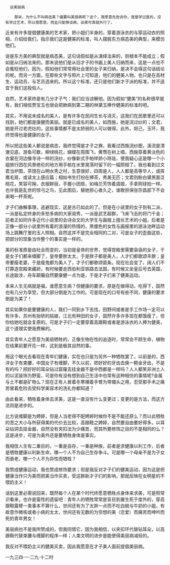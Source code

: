       谈美丽病  

        那末，为什么不叫病态美？偏要叫美丽病呢？这个，我愿意先告诉你，我是学过医的，没有学过艺术，所以我愿意，而且只能够谈病，谈美可真就外行了。 

   近来有许多提倡健康美的艺术家，把小姐们半身的，穿着游泳衣的与穿运动衣的照相，介绍给我们，指示我们这是健美的标准，叫人摆脱东方病态美的典型，来模仿他们。 

   说是东方美的典型就是病态美，这句话假如是从演绎法来的，则根本不能成立；假如是从归纳法来的。那末说他们是从旧才子的书画上美人归纳而来，这是一点也不会冤枉他们，因为，假如他们常常用社会里的女子来归纳，是决不会得这句话结论的呢。而另一方面，在那些文字与照片上可知道，他们的健美人物，也只是在高材生、运动员、与艺员选来的。所以这个标准，还只是他们新才子派的标准，并不适宜于我们这般俗人。 

   自然，艺术家终是有几分才子气：我们应当谅解他。因为假如“健美”的名称很早就有，我们相信贾宝玉也很会把肺病到第二期的林黛玉捧作健美的标准的吧。 

   其实，不用说未成名的美人，是有许多在民间生长与消灭，这我们在民歌里还可以找到，她们都是康健而美丽。就是已成名的美人，如西施，她是浣过纱的；文君，她是开过老虎灶的。这些事情都不是太娇弱的人可以做得。此外，妲己，玉环，我终觉得也是健康的女子。 

   所以把这些美人都说是病态，我终觉得是才子之罪。我看过西施浣纱图，溪流是清澈见底，游鱼可数，柳绿桃花，蝴蝶在周围飞，黄莺在树上唱，西施穿着黄淡色的衣裳在河边像寻诗一样的浣纱，纱像新式手帕样娇小玲珑，使我疑心这是哪一个小姐旅行团在风景绝伦的地方用手帕在水里晃荡时留下的一幅照相了。我也看到过文君当炉图，茶馆在山明水秀之村，生意很好，四周是人，人人都是高等华人，或挥鹰毛扇，或读太上感应篇；相如书生打扮在捧茶，秀美无匹；文君则粉白黛黑面泛桃花，笑容可掬，衣服鲜丽，手握小团扇，如梅兰芳饰着虞姬，手拿网球拍一样。也许我是乱世的惊弓之鸟，见此图后，替她担心者久之，谁敢担保张宗昌部下不会来喝一杯茶呢。 

   才子们曲解事理，逃避现实，这是古已如此的了。但是在小说里的女子到有二派，一派是私定终身的多愁多病的大家闺秀，一派是武艺超群，飞来飞去的将门千金；前者正如同许多近代小说里的会诗会文的大学生与画报上擅长艺术的小姐，后者是正像一部分小说里所有着的浪漫的热情的，黑傻色的女性与画报里的游泳池畔运动场上跳舞厅里的玉人照相。自然这并不是完全相同的二对，可是女子的歪曲这些，把部分的现象当作整个的事实是一样的。 

   美的标准原是由社会而变的，当初是皇帝的世界，觉得宫殿里需要袅袅的女子，于是女子们都来缠脚了，皇帝要胖太太，于是胖子都是美人，人才们都歌颂丰腴；皇帝要瘦老婆，于是瘦鬼都为美人了，才子们都歌颂苗条。现在社会变了，阔人们不打算造宫殿来藏娇，有时候要走西伯利亚铁路去法国，有时候又坐皇后号去英国，长途跋涉，舟车颠簸自然要康健一点为是，于是才子们来了健美运动。 

   本来人生无病就是福，谁愿意生病？但健康的要求，原是在做得动，吃得下，固然也有几分为享受，但大部分倒是为工作的。可是现在的口号有些不同，健康的要求倒是为美了！ 

   其实如果你是要健康的人，我们一同到乡下去找，田野间或者是手工作场一定可以有许多，苏州有抬轿的姑娘，江北有种田的女子，固然许多许多现在都饿瘦了，但你给她吃就会复原的。可是才子们一定要穿着高跟鞋或者是游泳衣的人捧为健美，这个道理实使我费解的。 

   其实青年人之愿意为美丽牺牲的，正像生物在性的追逐时，常常会不顾生命，植物在结果前要开花一样，这到是极其自然的事。 

   用这个眼光去看现在青年们健康，实在也只是为另外一种牺牲罢了。以前是的，西洋女子有束腰，中国女子有缠脚，不久以前，把好好的牙齿去换一颗金牙齿，不是有的吗？把好好的耳朵钻过窟窿去挂金器不是中西都是一样吗？人人都笑非洲土人的以泥装饰为野蛮，可是你有没有想到自己生活中也常有这种相仿的事情呢?金属与土不都是矿物么？现在正有人冒着冬寒裸着手臂为带镯头之用，忍受那手术之痛苦冒着危险去受科学美容术的洗礼你都知道？ 

   由此看来，牺牲着身体去求美，这是一直没有什么变更过；变更的是方法，而这方法则是进步的。 

   比方说缠脚是为娉婷，但是人当老得不配娉婷时候你不是不能还原么？而以此牺牲的苦之大小与所获得美的代价去比较，高跟鞋之娉婷，自然要自由要好得多。以耳朵钻洞去挂金器，自然没有夹扣法为少痛苦，而其所要修饰之目的不是相同的么？这是进步，可是为美外还是要牺牲身体是事实。 

   我相信人生有二重目的，一重是自存，一重是种族，前者是求健康以利工作，后者是牺牲健康以利新生命，哪—个人不为自己生存争斗。可是哪一个母亲不是为子女而衰老，哪一个人不为异性而牺牲？ 

   我赞成健康运动，我也赞成修饰要求；但是我反对才子们的健美运动，因为这是把健康当作只为美而把美当作买卖，受这群新才子们的影响，那就反映在女明星的不喂奶主义！ 

   话到这里必需说回来，既然每个人在某个时代终愿意牺牲点身体来求美，可是照常识看来，也许是蛮性的遗留吧：青年人的牺牲常常是盲目到置生死于度外的，穿高跟鞋露臂一类事本不算什么，世间还有为了太胖一点而不吃白脱与牛奶的小姐，有故意作微咳或者小病的太太，世间还有无数的为空想的美（恋爱）而痛苦而呻吟而死的青年男女！ 

   美丽病也不是我所赞成的，但我同情它，因为我相信，以夹扣环代替钻耳朵，以高跟鞋代替束腰与缠脚的程序—样；人类文明的进步是能使得美丽病减轻的。 

   我反对不喂奶主义的健美买卖，因此我愿意在才子美人面前提倡美丽病。 

   一九三四·一·二九·十二时 

